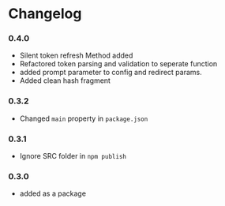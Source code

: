 # Changelog

### 0.4.0
* Silent token refresh Method added
* Refactored token parsing and validation to seperate function
* added prompt parameter to config and redirect params.
* Added clean hash fragment

### 0.3.2
* Changed `main` property in `package.json`

### 0.3.1
* Ignore SRC folder in `npm publish`

### 0.3.0
* added as a package
